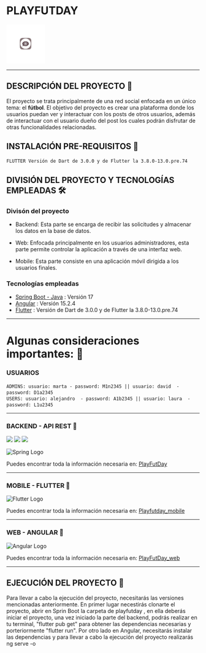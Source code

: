 # PLAYFUTDAY
<img src="https://github.com/MaylorSr/PDMA_PlayFutDay/blob/main/playfutday/uploads/logo_app.jpg" width="100" alt="Logo"/>

***

## **DESCRIPCIÓN DEL PROYECTO** :speech_balloon:
El proyecto se trata principalmente de una red social enfocada en un único tema: el **fútbol**. El objetivo del proyecto es crear una plataforma donde los usuarios puedan ver y interactuar con los posts de otros usuarios, además de interactuar con el usuario dueño del post los cuales podrán disfrutar de otras funcionalidades relacionadas.

## **INSTALACIÓN PRE-REQUISITOS :bookmark:**
```
FLUTTER Versión de Dart de 3.0.0 y de Flutter la 3.8.0-13.0.pre.74
```

## DIVISIÓN DEL PROYECTO Y TECNOLOGÍAS EMPLEADAS :hammer_and_wrench:

### Divisón del proyecto

* Backend: Esta parte se encarga de recibir las solicitudes y almacenar los datos en la base de datos.

* Web: Enfocada principalmente en los usuarios administradores, esta parte permite controlar la aplicación a través de una interfaz web.

* Mobile: Esta parte consiste en una aplicación móvil dirigida a los usuarios finales.

### Tecnologías empleadas
* [Spring Boot - Java](https://docs.spring.io/spring-boot/docs/current/reference/html/getting-started.html) : Versión 17 
* [Angular](https://angular.io/) : Versión 15.2.4
* [Flutter](https://flutter.dev/) : Versión de Dart de 3.0.0 y de Flutter la 3.8.0-13.0.pre.74
***
# **Algunas consideraciones importantes:** :red_circle:
### USUARIOS
```
ADMINS: usuario: marta - password: M1n2345 || usuario: david  - password: D1a2345
USERS: usuario: alejandro  - password: A1b2345 || usuario: laura  - password: L1u2345
```
***
### BACKEND - API REST :pushpin:

<img src="https://img.shields.io/badge/Spring--Framework-5.7-green"/> <img src="https://img.shields.io/badge/Apache--Maven-3.8.6-blue"/> <img src="https://img.shields.io/badge/Java-17.0-brightgreen"/>

 <img src="https://niixer.com/wp-content/uploads/2020/11/spring-boot.png" width="500" alt="Spring Logo"/>

Puedes encontrar toda la información necesaria en: [PlayFutDay](https://github.com/MaylorSr/PDMA_PlayFutDay/tree/develop_api/playfutday)
___
### MOBILE - FLUTTER :pushpin:

<img src="https://docs.flutter.dev/assets/images/shared/brand/flutter/logo/flutter-lockup.png" width="500" alt="Flutter Logo"/>

Puedes encontrar toda la información necesaria en: [Playfutday_mobile](https://github.com/MaylorSr/PDMA_PlayFutDay/tree/develop_mobile/playfutday_mobile)
___
### WEB - ANGULAR :pushpin:

<img src="https://user-images.githubusercontent.com/93126452/228478221-9fdd0b24-7755-4506-99cb-278dd1a4ee36.png" width="250" alt="Angular Logo"/>

Puedes encontrar toda la información necesaria en: [PlayFutDay_web](https://github.com/MaylorSr/PDMA_PlayFutDay/tree/develop_web/playfutday_web) <br>

___
## **EJECUCIÓN DEL PROYECTO** :speech_balloon:
Para llevar a cabo la ejecución del proyecto, necesitarás las versiones mencionadas anteriormente. En primer lugar necestirás clonarte el proyecto, abrir en Sprin Boot la carpeta de playfutday , en ella deberás iniciar el proyecto, una vez iniciado la parte del backend, podrás realizar en tu terminal, "flutter pub get" para obtener las dependencias necesarias y porteriormente "flutter run". Por otro lado en Angular, necesitarás instalar las dependencias y para llevar a cabo la ejecución del proyecto realizarás ng serve -o

